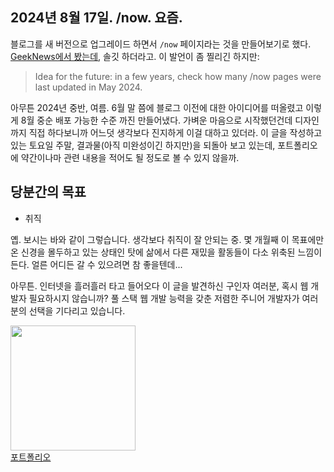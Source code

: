 ## 2024년 8월 17일. /now. 요즘.

블로그를 새 버전으로 업그레이드 하면서 `/now` 페이지라는 것을 만들어보기로 했다. <a href="https://news.hada.io/topic?id=14982">GeekNews에서 봤는데</a>, 솔깃 하더라고. 이 발언이 좀 찔리긴 하지만:

> Idea for the future: in a few years, check how many /now pages were last updated in May 2024.

아무튼 2024년 중반, 여름. 6월 말 쯤에 블로그 이전에 대한 아이디어를 떠올렸고 이렇게 8월 중순 배포 가능한 수준 까진 만들어냈다. 가벼운 마음으로 시작했던건데 디자인까지 직접 하다보니까 어느덧 생각보다 진지하게 이걸 대하고 있더라. 이 글을 작성하고 있는 토요일 주말, 결과물(아직 미완성이긴 하지만)을 되돌아 보고 있는데, 포트폴리오에 약간이나마 관련 내용을 적어도 될 정도로 볼 수 있지 않을까.

## 당분간의 목표

- 취직

옙. 보시는 바와 같이 그렇습니다. 생각보다 취직이 잘 안되는 중. 몇 개월째 이 목표에만 온 신경을 몰두하고 있는 상태인 탓에 삶에서 다른 재밌을 활동들이 다소 위축된 느낌이 든다. 얼른 어디든 갈 수 있으려면 참 좋을텐데...

아무튼. 인터넷을 흘러흘러 타고 들어오다 이 글을 발견하신 구인자 여러분, 혹시 웹 개발자 필요하시지 않습니까? 풀 스택 웹 개발 능력을 갖춘 저렴한 주니어 개발자가 여러분의 선택을 기다리고 있습니다.

<p class="center">
  <a target="_blank" rel="noreferrer noopener" href="https://past-silver-b67.notion.site/Lee-Jihoon-Anteater-42a1ebc80b2e44688f0dd99598f019de">
    <img width="200px" height="200px" src="https://i.postimg.cc/Wz8nnf1C/image.png">
    <br/>
    포트폴리오
  </a>
</p>